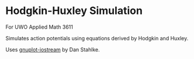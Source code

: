 # Hodgkin-Huxley Simulation

For UWO Applied Math 3611 

Simulates action potentials using equations derived by Hodgkin and Huxley.

Uses [gnuplot-iostream](https://github.com/dstahlke/gnuplot-iostream) by Dan Stahlke.
